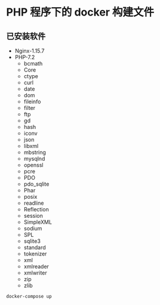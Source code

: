 # PHP 程序下的 docker 构建文件

## 已安装软件

+ Nginx-1.15.7
+ PHP-7.2
    - bcmath
    - Core
    - ctype
    - curl
    - date
    - dom
    - fileinfo
    - filter
    - ftp
    - gd
    - hash
    - iconv
    - json
    - libxml
    - mbstring
    - mysqlnd
    - openssl
    - pcre
    - PDO
    - pdo_sqlite
    - Phar
    - posix
    - readline
    - Reflection
    - session
    - SimpleXML
    - sodium
    - SPL
    - sqlite3
    - standard
    - tokenizer
    - xml
    - xmlreader
    - xmlwriter
    - zip
    - zlib

```
docker-compose up
```
